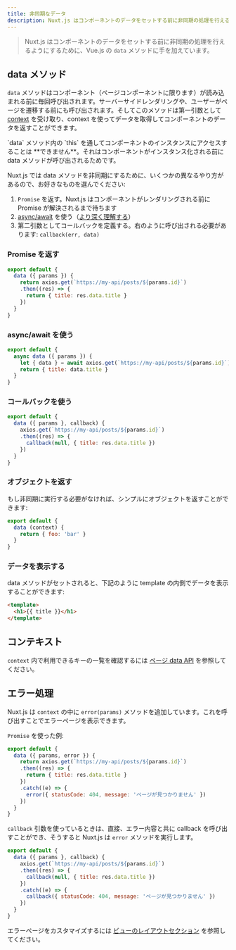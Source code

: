 ```yaml
---
title: 非同期なデータ
description: Nuxt.js はコンポーネントのデータをセットする前に非同期の処理を行えるようにするために、Vue.js の data メソッドに手を加えています。
---
```


<!-- title: Async Data -->
<!-- description: Nuxt.js supercharges the data method from vue.js to let you handle async operation before setting the component data. -->

<!-- \> Nuxt.js *supercharges* the `data` method from vue.js to let you handle async operation before setting the component data. -->

> Nuxt.js はコンポーネントのデータをセットする前に非同期の処理を行えるようにするために、Vue.js の `data` メソッドに手を加えています。

<!-- ## The data Method -->

## data メソッド

<!-- `data` is called every time before loading the component (**only for pages components**). It can be called from the server-side or before navigating to the corresponding route. This method receives [the context](/api#context) as the first argument, you can use it to fetch some data and return the component data. -->

`data` メソッドはコンポーネント（ページコンポーネントに限ります）が読み込まれる前に毎回呼び出されます。サーバーサイドレンダリングや、ユーザーがページを遷移する前にも呼び出されます。そしてこのメソッドは第一引数として [context](/api#context) を受け取り、context を使ってデータを取得してコンポーネントのデータを返すことができます。

<!-- <div class="Alert Alert--orange">You do **NOT** have access of the component instance trough `this` inside `data` because it is called **before initiating** the component.</div> -->

<div class="Alert Alert--orange">`data` メソッド内の `this` を通してコンポーネントのインスタンスにアクセスすることは **できません**。それはコンポーネントがインスタンス化される前に data メソッドが呼び出されるためです。</div>

<!-- To make the data method asynchronous, nuxt.js offers you different ways, choose the one you're the most familiar with: -->

Nuxt.js では data メソッドを非同期にするために、いくつかの異なるやり方があるので、お好きなものを選んでください:

<!-- 1. returning a `Promise`, nuxt.js will wait for the promise to be resolved before rendering the component. -->
<!-- 2. Using the [async/await proposal](https://github.com/lukehoban/ecmascript-asyncawait) ([learn more about it](https://zeit.co/blog/async-and-await)) -->
<!-- 3. Define a callback as second argument. It has to be called like this: `callback(err, data)` -->

1. `Promise` を返す。Nuxt.js はコンポーネントがレンダリングされる前に Promise が解決されるまで待ちます
2. [async/await](https://github.com/lukehoban/ecmascript-asyncawait) を使う（[より深く理解する](https://zeit.co/blog/async-and-await)）
3. 第二引数としてコールバックを定義する。右のように呼び出される必要があります: `callback(err, data)`

<!-- ### Returning a Promise -->

### Promise を返す

```js
export default {
  data ({ params }) {
    return axios.get(`https://my-api/posts/${params.id}`)
    .then((res) => {
      return { title: res.data.title }
    })
  }
}
```

<!-- ### Using async/await -->

### async/await を使う

```js
export default {
  async data ({ params }) {
    let { data } = await axios.get(`https://my-api/posts/${params.id}`)
    return { title: data.title }
  }
}
```

<!-- ### Using a callback -->

### コールバックを使う

```js
export default {
  data ({ params }, callback) {
    axios.get(`https://my-api/posts/${params.id}`)
    .then((res) => {
      callback(null, { title: res.data.title })
    })
  }
}
```

<!-- ### Returning an Object -->

### オブジェクトを返す

<!-- If you don't need to do any asynchronous call, you can simply return an object: -->

もし非同期に実行する必要がなければ、シンプルにオブジェクトを返すことができます:

```js
export default {
  data (context) {
    return { foo: 'bar' }
  }
}
```

<!-- ### Displaying the data -->

### データを表示する

<!-- When the data method set, you can display the data inside your template like you used to do: -->

data メソッドがセットされると、下記のように template の内側でデータを表示することができます:

```html
<template>
  <h1>{{ title }}</h1>
</template>
```

<!-- ## The Context -->

## コンテキスト

<!-- To see the list of available keys in `context`, take a look at the [API Pages data](/api). -->

`context` 内で利用できるキーの一覧を確認するには [ページ data API](/api) を参照してください。

<!-- ## Handling Errors -->

## エラー処理

<!-- Nuxt.js add the `error(params)` method in the `context`, you can call it to display the error page. `params.statusCode` will be also used to render the proper status code form the server-side. -->

Nuxt.js は `context` の中に `error(params)` メソッドを追加しています。これを呼び出すことでエラーページを表示できます。

<!-- Example with a `Promise`: -->

`Promise` を使った例:

<!-- ```js -->
<!-- export default { -->
<!--   data ({ params, error }) { -->
<!--     return axios.get(`https://my-api/posts/${params.id}`) -->
<!--     .then((res) => { -->
<!--       return { title: res.data.title } -->
<!--     }) -->
<!--     .catch((e) => { -->
<!--       error({ statusCode: 404, message: 'Post not found' }) -->
<!--     }) -->
<!--   } -->
<!-- } -->
<!-- ``` -->

```js
export default {
  data ({ params, error }) {
    return axios.get(`https://my-api/posts/${params.id}`)
    .then((res) => {
      return { title: res.data.title }
    })
    .catch((e) => {
      error({ statusCode: 404, message: 'ページが見つかりません' })
    })
  }
}
```

<!-- If you're using the `callback` argument, you can call it directly with the error, nuxt.js will call the `error` method for you: -->

`callback` 引数を使っているときは、直接、エラー内容と共に callback を呼び出すことができ、そうすると Nuxt.js は `error` メソッドを実行します。

<!-- ```js -->
<!-- export default { -->
<!--   data ({ params }, callback) { -->
<!--     axios.get(`https://my-api/posts/${params.id}`) -->
<!--     .then((res) => { -->
<!--       callback(null, { title: res.data.title }) -->
<!--     }) -->
<!--     .catch((e) => { -->
<!--       callback({ statusCode: 404, message: 'Post not found' }) -->
<!--     }) -->
<!--   } -->
<!-- } -->
<!-- ``` -->

```js
export default {
  data ({ params }, callback) {
    axios.get(`https://my-api/posts/${params.id}`)
    .then((res) => {
      callback(null, { title: res.data.title })
    })
    .catch((e) => {
      callback({ statusCode: 404, message: 'ページが見つかりません' })
    })
  }
}
```

<!-- To customize the error page, take a look at the [VIEWS layouts section](/guide/views#layouts). -->

エラーページをカスタマイズするには [ビューのレイアウトセクション](/guide/views#layouts) を参照してください。
